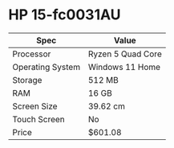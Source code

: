# HP 15-fc0031AU

| Spec | Value |
|---|---|
| Processor | Ryzen 5 Quad Core |
| Operating System | Windows 11 Home |
| Storage | 512 MB |
| RAM | 16 GB |
| Screen Size | 39.62 cm |
| Touch Screen | No |
| Price | $601.08 |
